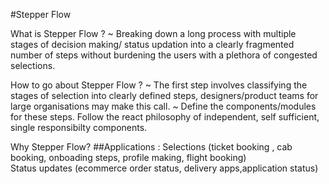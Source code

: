 #Stepper Flow

What is Stepper Flow ?
  ~ Breaking down a long process with multiple stages of decision making/ status updation into a clearly fragmented number of steps without burdening the users with a plethora of congested selections.
 
How to go about Stepper Flow ?
  ~ The first step involves classifying the stages of selection into clearly defined steps, designers/product teams for large organisations may make this call.
  ~ Define the components/modules for these steps. Follow the react philosophy of independent, self sufficient, single responsibilty components.
  
Why Stepper Flow?
  ##Applications : 
  Selections (ticket booking , cab booking, onboading steps, profile making,  flight booking)  
  Status updates (ecommerce order status, delivery apps,application status)
